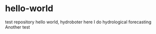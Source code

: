# hello-world
test repository
hello world, hydroboter here
I do hydrological forecasting
Another test
